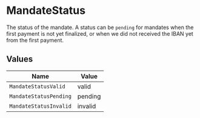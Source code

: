 # MandateStatus

The status of the mandate. A status can be `pending` for mandates when the first payment is not yet finalized, or
when we did not received the IBAN yet from the first payment.


## Values

| Name                   | Value                  |
| ---------------------- | ---------------------- |
| `MandateStatusValid`   | valid                  |
| `MandateStatusPending` | pending                |
| `MandateStatusInvalid` | invalid                |